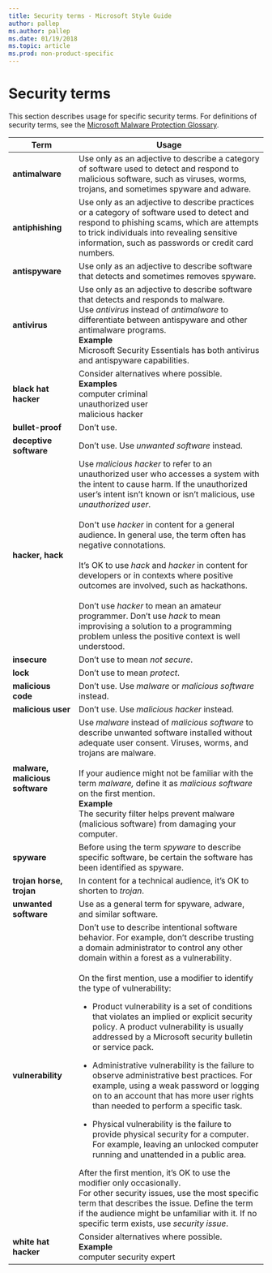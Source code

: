 ```yaml
---
title: Security terms - Microsoft Style Guide
author: pallep
ms.author: pallep
ms.date: 01/19/2018
ms.topic: article
ms.prod: non-product-specific
---
```


# Security terms

This section describes usage for specific security terms. For definitions of security terms, see the [Microsoft Malware Protection Glossary](https://www.microsoft.com/security/portal/mmpc/shared/glossary.aspx). 


|            **Term**             |                                                                                                                                                                                                                                                                                                                                                                                                                                                                                                                                                                                                  **Usage**                                                                                                                                                                                                                                                                                                                                                                                                                                                                                                                                                                                                   |
|---------------------------------|--------------------------------------------------------------------------------------------------------------------------------------------------------------------------------------------------------------------------------------------------------------------------------------------------------------------------------------------------------------------------------------------------------------------------------------------------------------------------------------------------------------------------------------------------------------------------------------------------------------------------------------------------------------------------------------------------------------------------------------------------------------------------------------------------------------------------------------------------------------------------------------------------------------------------------------------------------------------------------------------------------------------------------------------------------------------------------------------------------------------------------------------------------------------------------------------------------------|
|         **antimalware**         |                                                                                                                                                                                                                                                                                                                                                                                                                                                                                                               Use only as an adjective to describe a category of software used to detect and respond to malicious software, such as viruses, worms, trojans, and sometimes spyware and adware.                                                                                                                                                                                                                                                                                                                                                                                                                                                                                                               |
|        **antiphishing**         |                                                                                                                                                                                                                                                                                                                                                                                                                                                                                Use only as an adjective to describe practices or a category of software used to detect and respond to phishing scams, which are attempts to trick individuals into revealing sensitive information, such as passwords or credit card numbers.                                                                                                                                                                                                                                                                                                                                                                                                                                                                                |
|         **antispyware**         |                                                                                                                                                                                                                                                                                                                                                                                                                                                                                                                                                          Use only as an adjective to describe software that detects and sometimes removes spyware.                                                                                                                                                                                                                                                                                                                                                                                                                                                                                                                                                           |
|          **antivirus**          |                                                                                                                                                                                                                                                                                                                                                                                                                                                 Use only as an adjective to describe software that detects and responds to malware.<br />Use *antivirus* instead of *antimalware* to differentiate between antispyware and other antimalware programs. <br />**Example**<br />Microsoft Security Essentials has both antivirus and antispyware capabilities.                                                                                                                                                                                                                                                                                                                                                                                                                                                 |
|      **black hat hacker**       |                                                                                                                                                                                                                                                                                                                                                                                                                                                                                                                                         Consider alternatives where possible.<br />**Examples**<br />computer criminal<br />unauthorized user<br />malicious hacker                                                                                                                                                                                                                                                                                                                                                                                                                                                                                                                                          |
|        **bullet-proof**         |                                                                                                                                                                                                                                                                                                                                                                                                                                                                                                                                                                                                  Don’t use.                                                                                                                                                                                                                                                                                                                                                                                                                                                                                                                                                                                                  |
|     **deceptive software**      |                                                                                                                                                                                                                                                                                                                                                                                                                                                                                                                                                                                 Don’t use. Use *unwanted software* instead.                                                                                                                                                                                                                                                                                                                                                                                                                                                                                                                                                                                  |
|        **hacker, hack**         |                                                                                                                                                                                                                                                                 Use *malicious hacker* to refer to an unauthorized user who accesses a system with the intent to cause harm. If the unauthorized user’s intent isn’t known or isn’t malicious, use *unauthorized user*.<br /><br />Don't use *hacker* in content for a general audience. In general use, the term often has negative connotations.<br /><br />It’s OK to use *hack* and *hacker* in content for developers or in contexts where positive outcomes are involved, such as hackathons.  <br /><br />Don’t use *hacker* to mean an amateur programmer. Don’t use *hack* to mean improvising a solution to a programming problem unless the positive context is well understood.                                                                                                                                                                                                                                                                  |
|          **insecure**           |                                                                                                                                                                                                                                                                                                                                                                                                                                                                                                                                                                                       Don’t use to mean *not secure*.                                                                                                                                                                                                                                                                                                                                                                                                                                                                                                                                                                                        |
|            **lock**             |                                                                                                                                                                                                                                                                                                                                                                                                                                                                                                                                                                                         Don’t use to mean *protect*.                                                                                                                                                                                                                                                                                                                                                                                                                                                                                                                                                                                         |
|       **malicious code**        |                                                                                                                                                                                                                                                                                                                                                                                                                                                                                                                                                                          Don’t use. Use *malware* or *malicious software* instead.                                                                                                                                                                                                                                                                                                                                                                                                                                                                                                                                                                           |
|       **malicious user**        |                                                                                                                                                                                                                                                                                                                                                                                                                                                                                                                                                                                  Don’t use. Use *malicious hacker* instead.                                                                                                                                                                                                                                                                                                                                                                                                                                                                                                                                                                                  |
| **malware, malicious software** |                                                                                                                                                                                                                                                                                                                                                                                             Use *malware* instead of *malicious software* to describe unwanted software installed without adequate user consent. Viruses, worms, and trojans are malware.<br /><br />If your audience might not be familiar with the term *malware,* define it as *malicious software* on the first mention. <br />**Example**<br />The security filter helps prevent malware (malicious software) from damaging your computer.                                                                                                                                                                                                                                                                                                                                                                                              |
|           **spyware**           |                                                                                                                                                                                                                                                                                                                                                                                                                                                                                                                                            Before using the term *spyware* to describe specific software, be certain the software has been identified as spyware.                                                                                                                                                                                                                                                                                                                                                                                                                                                                                                                                            |
|    **trojan horse, trojan**     |                                                                                                                                                                                                                                                                                                                                                                                                                                                                                                                                                                     In content for a technical audience, it’s OK to shorten to *trojan*.                                                                                                                                                                                                                                                                                                                                                                                                                                                                                                                                                                     |
|      **unwanted software**      |                                                                                                                                                                                                                                                                                                                                                                                                                                                                                                                                                                       Use as a general term for spyware, adware, and similar software.                                                                                                                                                                                                                                                                                                                                                                                                                                                                                                                                                                       |
|        **vulnerability**        | Don’t use to describe intentional software behavior. For example, don’t describe trusting a domain administrator to control any other domain within a forest as a vulnerability.<br /><br />On the first mention, use a modifier to identify the type of vulnerability:<br /> <ul><li>Product vulnerability is a set of conditions that violates an implied or explicit security policy. A product vulnerability is usually addressed by a Microsoft security bulletin or service pack.</ul></li><ul><li>Administrative vulnerability is the failure to observe administrative best practices. For example, using a weak password or logging on to an account that has more user rights than needed to perform a specific task.</ul></li><ul><li>Physical vulnerability is the failure to provide physical security for a computer. For example, leaving an unlocked computer running and unattended in a public area. </ul></li>After the first mention, it’s OK to use the modifier only occasionally.<br />For other security issues, use the most specific term that describes the issue. Define the term if the audience might be unfamiliar with it. If no specific term exists, use *security issue*. |
|      **white hat hacker**       |                                                                                                                                                                                                                                                                                                                                                                                                                                                                                                                                                             Consider alternatives where possible.<br />**Example**<br />computer security expert                                                                                                                                                                                                                                                                                                                                                                                                                                                                                                                                                             |

